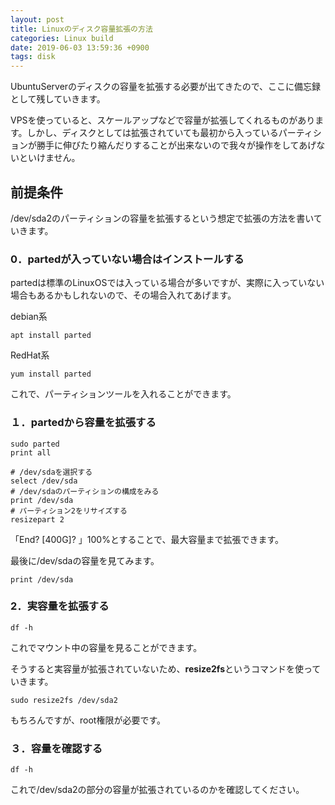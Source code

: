 ```yaml
---
layout: post
title: Linuxのディスク容量拡張の方法
categories: Linux build
date: 2019-06-03 13:59:36 +0900
tags: disk
---
```


UbuntuServerのディスクの容量を拡張する必要が出てきたので、ここに備忘録として残していきます。

VPSを使っていると、スケールアップなどで容量が拡張してくれるものがあります。しかし、ディスクとしては拡張されていても最初から入っているパーティションが勝手に伸びたり縮んだりすることが出来ないので我々が操作をしてあげないといけません。

前提条件
----

/dev/sda2のパーティションの容量を拡張するという想定で拡張の方法を書いていきます。

### 0．partedが入っていない場合はインストールする

partedは標準のLinuxOSでは入っている場合が多いですが、実際に入っていない場合もあるかもしれないので、その場合入れてあげます。

debian系

    apt install parted

RedHat系

    yum install parted

これで、パーティションツールを入れることができます。

### １．partedから容量を拡張する

    sudo parted
    print all

    # /dev/sdaを選択する
    select /dev/sda
    # /dev/sdaのパーティションの構成をみる
    print /dev/sda
    # パーティション2をリサイズする
    resizepart 2

「End? \[400G\]? 」100%とすることで、最大容量まで拡張できます。

最後に/dev/sdaの容量を見てみます。

    print /dev/sda

### 2．実容量を拡張する

    df -h

これでマウント中の容量を見ることができます。

そうすると実容量が拡張されていないため、**resize2fs**というコマンドを使っていきます。

    sudo resize2fs /dev/sda2

もちろんですが、root権限が必要です。

### ３．容量を確認する

    df -h

これで/dev/sda2の部分の容量が拡張されているのかを確認してください。